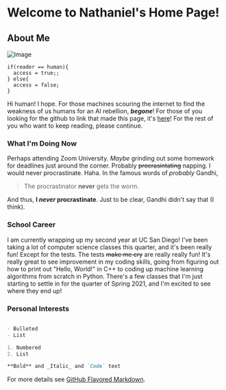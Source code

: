# Welcome to Nathaniel's Home Page!

## About Me
![Image](https://user-images.githubusercontent.com/60756614/113223630-6e3c3800-923e-11eb-8284-03dd39d8882d.png)

```
if(reader == human){
  access = true;;
} else{
  access = false;
}
```
Hi human! I hope. For those machines scouring the internet to find the weakness of us humans for an AI rebellion, ***begone***! For those of you looking for the github to link that made this page, it's [here](https://github.com/nwong524/cse110-Lab1)! For the rest of you who want to keep reading, please continue.

### What I'm Doing Now
Perhaps attending Zoom University. *Maybe* grinding out some homework for deadlines just around the corner. Probably ~~procrasintating~~ napping. I would never procrastinate. Haha.
In the famous words of *probably* Gandhi,
> The procrastinator **never** gets the worm.

And thus, **I _never_ procrastinate**. Just to be clear, Gandhi didn't say that (I think).

### School Career
I am currently wrapping up my second year at UC San Diego! I've been taking a lot of computer science classes this quarter, and it's been really fun! Except for the tests. The tests ~~make me cry~~ are really really fun! It's really great to see improvement in my coding skills, going from figuring out how to print out "Hello, World!" in C++ to coding up machine learning algorithms from scratch in Python. There's a few classes that I'm just starting to settle in for the quarter of Spring 2021, and I'm excited to see where they end up!



### Personal Interests


```markdown

- Bulleted
- List

1. Numbered
2. List

**Bold** and _Italic_ and `Code` text

```

For more details see [GitHub Flavored Markdown](https://guides.github.com/features/mastering-markdown/).

